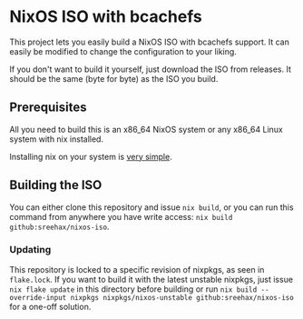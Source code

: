 # NixOS ISO with bcachefs
This project lets you easily build a NixOS ISO with bcachefs support. It can easily be modified to change the configuration to your liking.

If you don't want to build it yourself, just download the ISO from releases. It should be the same (byte for byte) as the ISO you build.

## Prerequisites
All you need to build this is an x86_64 NixOS system or any x86_64 Linux system with nix installed.

Installing nix on your system is [very simple](https://zero-to-nix.com/start/install).

## Building the ISO
You can either clone this repository and issue `nix build`, or you can run this command from anywhere you have write access: `nix build github:sreehax/nixos-iso`.

### Updating
This repository is locked to a specific revision of nixpkgs, as seen in `flake.lock`. If you want to build it with the latest unstable nixpkgs, just issue `nix flake update` in this directory before building or run `nix build --override-input nixpkgs nixpkgs/nixos-unstable github:sreehax/nixos-iso` for a one-off solution.

